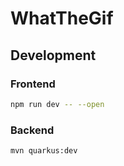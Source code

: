 # WhatTheGif

## Development

### Frontend
``` bash
npm run dev -- --open
```

### Backend
``` bash
mvn quarkus:dev
```
